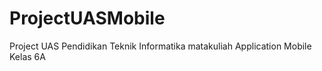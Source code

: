 # ProjectUASMobile
Project UAS Pendidikan Teknik Informatika matakuliah Application Mobile Kelas 6A
